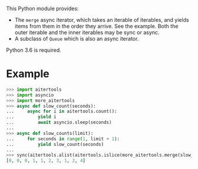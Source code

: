 This Python module provides:

* The `merge` async iterator, which takes an iterable of iterables, and yields items from them in the order they arrive. See the example. Both the outer iterable and the inner iterables may be sync or async.
* A subclass of `Queue` which is also an async iterator.

Python 3.6 is required.

# Example

```python
>>> import aitertools
>>> import asyncio
>>> import more_aitertools
>>> async def slow_count(seconds):
...     async for i in aitertools.count():
...         yield i
...         await asyncio.sleep(seconds)
... 
>>> async def slow_counts(limit):
...     for seconds in range(1, limit + 1):
...         yield slow_count(seconds)
... 
>>> sync(aitertools.alist(aitertools.islice(more_aitertools.merge(slow_counts(3)), 10)))
[0, 0, 0, 1, 1, 2, 3, 1, 2, 4]
```
